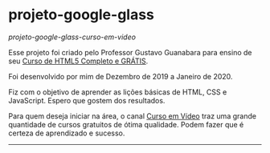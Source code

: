 # projeto-google-glass
*projeto-google-glass-curso-em-video*

Esse projeto foi criado pelo Professor Gustavo Guanabara para ensino de seu [Curso de HTML5 Completo e GRÁTIS](https://www.youtube.com/watch?v=epDCjksKMok&list=PLHz_AreHm4dlAnJ_jJtV29RFxnPHDuk9o "Click no link para acessar a playlist do Curso").

Foi desenvolvido por mim de Dezembro de 2019 a Janeiro de 2020.

Fiz com o objetivo de aprender as lições básicas de HTML, CSS e JavaScript. Espero que gostem dos resultados.

Para quem deseja iniciar na área, o canal [Curso em Vídeo](https://www.youtube.com/user/cursosemvideo/featured "Link para acessa a página do Canal no Youtube") traz uma grande quantidade de cursos gratuitos de ótima qualidade. Podem fazer que é certeza de aprendizado e sucesso.  

****************

